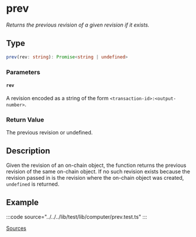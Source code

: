# prev

_Returns the previous revision of a given revision if it exists._

## Type

```ts
prev(rev: string): Promise<string | undefined>
```

### Parameters

#### `rev`

A revision encoded as a string of the form `<transaction-id>:<output-number>`.

### Return Value

The previous revision or undefined.

## Description

Given the revision of an on-chain object, the function returns the previous revision of the same on-chain object. If no such revision exists because the revision passed in is the revision where the on-chain object was created, `undefined` is returned.

## Example

:::code source="../../../lib/test/lib/computer/prev.test.ts" :::

<a href="https://github.com/bitcoin-computer/monorepo/blob/main/packages/lib/test/lib/computer/prev.test.ts" target=_blank>Sources</a>
